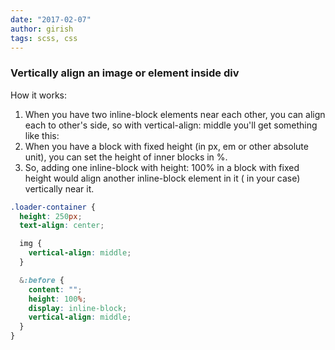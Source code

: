 ```yaml
---
date: "2017-02-07"
author: girish
tags: scss, css
---
```


### Vertically align an image or element inside div

How it works:

1. When you have two inline-block elements near each other, you can align each to other's side, so with vertical-align: middle you'll get something like this:
2. When you have a block with fixed height (in px, em or other absolute unit), you can set the height of inner blocks in %.
3. So, adding one inline-block with height: 100% in a block with fixed height would align another inline-block element in it (<img/> in your case) vertically near it.

```css
.loader-container {
  height: 250px;
  text-align: center;

  img {
    vertical-align: middle;
  }

  &:before {
    content: "";
    height: 100%;
    display: inline-block;
    vertical-align: middle;
  }
}
```